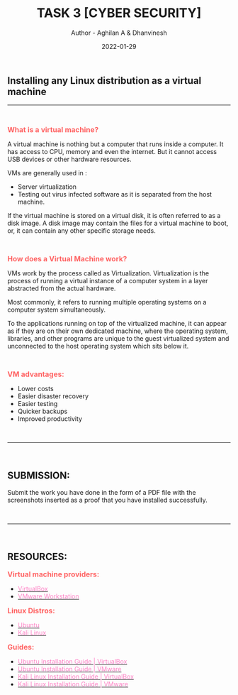 ﻿---
title: TASK 3 [CYBER SECURITY]
author: Author
    - Aghilan A & Dhanvinesh 
date: 2022-01-29
---

## Installing any Linux distribution as a virtual machine
<hr>
<br>

<b><span style="color: #FF6363; font-size: 1rem;">What is a virtual machine?</b>

A virtual machine is nothing but a computer that runs inside a computer. It has access to CPU, memory and even the internet. But it cannot access USB devices or other hardware resources.

VMs are generally used in :

- Server virtualization
- Testing out virus infected software as it is separated from the host machine.



If the virtual machine is stored on a virtual disk, it is often referred to as a disk image. A disk image may contain the files for a virtual machine to boot, or, it can contain any other specific storage needs.

<br>

<b><span style="color: #FF6363; font-size: 1rem;">How does a Virtual Machine work?</b>

VMs work by the process called as Virtualization.  Virtualization is the process of running a virtual instance of a computer system in a layer abstracted from the actual hardware.

Most commonly, it refers to running multiple operating systems on a computer system simultaneously.

To the applications running on top of the virtualized machine, it can appear as if they are on their own dedicated machine, where the operating system, libraries, and other programs are unique to the guest virtualized system and unconnected to the host operating system which sits below it.

<br>

<b><span style="color: #FF6363; font-size: 1rem;">VM advantages:</b>

- Lower costs
- Easier disaster recovery
- Easier testing
- Quicker backups
- Improved productivity

<br>
<hr>
<br>

## SUBMISSION:
Submit the work you have done in the form of a PDF file with the screenshots inserted as a proof that you have installed successfully.

<br>
<hr>
<br>

## RESOURCES:

<b><span style="color: #FF6363; font-size: 1rem;">Virtual machine providers:</b>

- [<span style="color: #FE83C6">VirtualBox](https://download.virtualbox.org/virtualbox/6.1.32/VirtualBox-6.1.32-149290-Win.exe) 
- [<span style="color: #FE83C6">VMware Workstation](https://www.vmware.com/go/getworkstation-win)

<b><span style="color: #FF6363; font-size: 1rem;">Linux Distros:</b>

- [<span style="color: #FE83C6">Ubuntu](https:\ubuntu.com\download\desktop\thank-you?version=20.04.3&architecture=amd64)
- [<span style="color: #FE83C6">Kali Linux](https://www.kali.org/get-kali/)

<b><span style="color: #FF6363; font-size: 1rem;">Guides:</b>

- [<span style="color: #FE83C6">Ubuntu Installation Guide | VirtualBox](https://www.youtube.com/watch?v=x5MhydijWmc)
- [<span style="color: #FE83C6">Ubuntu Installation Guide | VMware](https://www.makeuseof.com/tag/install-linux-windows-vmware-virtual-machine/)
- [<span style="color: #FE83C6">Kali Linux Installation Guide | VirtualBox](https://www.youtube.com/watch?v=FVmWMogGX4Q)
- [<span style="color: #FE83C6">Kali Linux Installation Guide | VMware](https://www.shaileshjha.com/how-to-install-kali-linux-in-vmware-player-vmware-tools/)

<br>
<br>